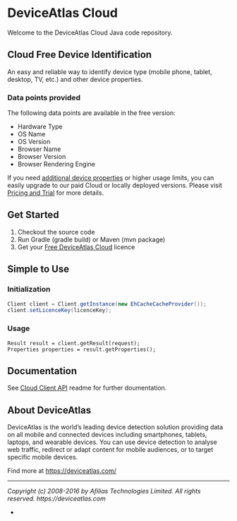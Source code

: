 # DeviceAtlas Cloud #

Welcome to the DeviceAtlas Cloud Java code repository.


## Cloud Free Device Identification ##

An easy and reliable way to identify device type (mobile phone, tablet, desktop, TV, etc.) and other device properties.  

### Data points provided ###

The following data points are available in the free version:

- Hardware Type
- OS Name
- OS Version
- Browser Name
- Browser Version
- Browser Rendering Engine

If you need [additional device properties](https://deviceatlas.com/resources/available-properties) or higher usage limits, you can easily upgrade to our paid Cloud or locally deployed versions. Please visit [Pricing and Trial](https://deviceatlas.com/pricing-and-trial) for more details.


## Get Started ##

1. Checkout the source code
2. Run Gradle (gradle build) or Maven (mvn package)
3. Get your [Free DeviceAtlas Cloud](https://deviceatlas.com/cloud-free-signup) licence


## Simple to Use ##

### Initialization ###

```java
Client client = Client.getInstance(new EhCacheCacheProvider());
client.setLicenceKey(licenceKey);
```

### Usage ###

```
Result result = client.getResult(request);
Properties properties = result.getProperties();
```


## Documentation ##

See [Cloud Client API](deviceatlas-cloud-java-client/README.md) readme for further doumentation.


## About DeviceAtlas ##

DeviceAtlas is the world’s leading device detection solution providing data on all mobile and connected devices including smartphones, tablets, laptops, and wearable devices. You can use device detection to analyse web traffic, redirect or adapt content for mobile audiences, or to target specific mobile devices.

Find more at https://deviceatlas.com/

- - - - - - - - - - - - - - - - - - - - - - - - - - - - - - - - - - - - - - - - - - - - - - -

_Copyright (c) 2008-2016 by Afilias Technologies Limited. All rights reserved. https://deviceatlas.com_

+
